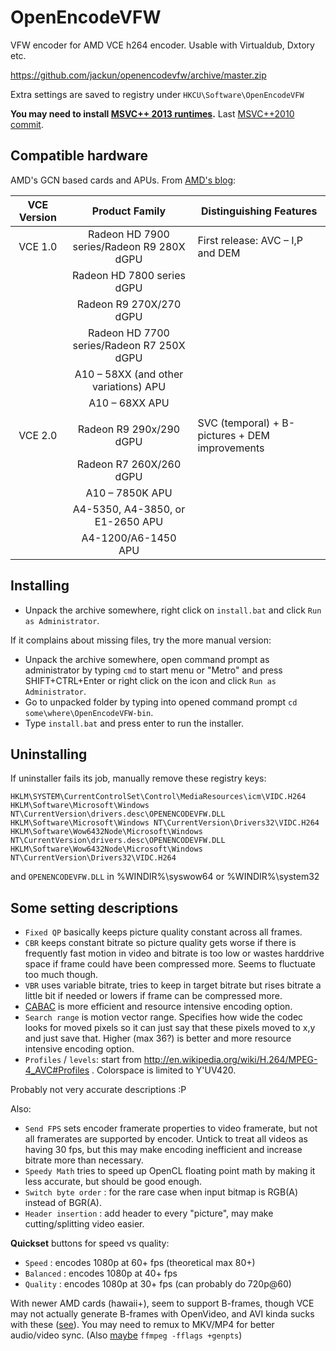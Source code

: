 # OpenEncodeVFW

VFW encoder for AMD VCE h264 encoder. Usable with Virtualdub, Dxtory etc.

https://github.com/jackun/openencodevfw/archive/master.zip

Extra settings are saved to registry under `HKCU\Software\OpenEncodeVFW`

**You may need to install [MSVC++ 2013 runtimes](http://www.microsoft.com/en-us/download/details.aspx?id=40784).**
Last [MSVC++2010 commit](https://github.com/jackun/openencodevfw/tree/d6c7c53b61af9447b30d6d6d86be8725801d0fb7).

## Compatible hardware

AMD's GCN based cards and APUs.
From [AMD's blog](http://developer.amd.com/community/blog/2014/02/19/introducing-video-coding-engine-vce/):

| VCE Version | Product Family | Distinguishing Features |
| :---------: |:--------------:| -----------------------|
| VCE 1.0     | Radeon HD 7900 series/Radeon R9 280X dGPU | First release: AVC – I,P and DEM |
|             | Radeon HD 7800 series dGPU | |
|             | Radeon R9 270X/270 dGPU    | |
|             | Radeon HD 7700 series/Radeon R7 250X dGPU | |
|             | A10 – 58XX (and other variations) APU | |
|             | A10 – 68XX APU | |
| | | |
| VCE 2.0     | Radeon R9 290x/290 dGPU | SVC (temporal) + B-pictures + DEM improvements |
|             | Radeon R7 260X/260 dGPU | |
|             | A10 – 7850K APU         | |
|             | A4-5350, A4-3850, or E1-2650 APU | |
|             | A4-1200/A6-1450 APU | |



## Installing

 * Unpack the archive somewhere, right click on `install.bat` and click `Run as Administrator`.

If it complains about missing files, try the more manual version:

 * Unpack the archive somewhere, open command prompt as administrator by typing `cmd` to start menu or "Metro" and press SHIFT+CTRL+Enter or right click on the icon and click `Run as Administrator`. 
 * Go to unpacked folder by typing into opened command prompt `cd some\where\OpenEncodeVFW-bin`. 
 * Type `install.bat` and press enter to run the installer.

## Uninstalling

If uninstaller fails its job, manually remove these registry keys:

	HKLM\SYSTEM\CurrentControlSet\Control\MediaResources\icm\VIDC.H264
	HKLM\Software\Microsoft\Windows NT\CurrentVersion\drivers.desc\OPENENCODEVFW.DLL
	HKLM\Software\Microsoft\Windows NT\CurrentVersion\Drivers32\VIDC.H264
	HKLM\Software\Wow6432Node\Microsoft\Windows NT\CurrentVersion\drivers.desc\OPENENCODEVFW.DLL
	HKLM\Software\Wow6432Node\Microsoft\Windows NT\CurrentVersion\Drivers32\VIDC.H264
	
and `OPENENCODEVFW.DLL` in %WINDIR%\syswow64 or %WINDIR%\system32


## Some setting descriptions

 * `Fixed QP` basically keeps picture quality constant across all frames.
 * `CBR` keeps constant bitrate so picture quality gets worse if there is frequently fast motion in video and bitrate is too low or wastes harddrive space if frame could have been compressed more. Seems to fluctuate too much though.
 * `VBR` uses variable bitrate, tries to keep in target bitrate but rises bitrate a little bit if needed or lowers if frame can be compressed more.
 * [CABAC](http://en.wikipedia.org/wiki/Context-adaptive_binary_arithmetic_coding) is more efficient and resource intensive encoding option.
 * `Search range` is motion vector range. Specifies how wide the codec looks for moved pixels so it can just say that these pixels moved to x,y and just save that. Higher (max 36?) is better and more resource intensive encoding option.
 * `Profiles` / `levels`: start from http://en.wikipedia.org/wiki/H.264/MPEG-4_AVC#Profiles . Colorspace is limited to Y'UV420.

Probably not very accurate descriptions :P

Also:

 * `Send FPS` sets encoder framerate properties to video framerate, but not all framerates are supported by encoder. Untick to treat all videos as having 30 fps, but this may make encoding inefficient and increase bitrate more than necessary.
 * `Speedy Math` tries to speed up OpenCL floating point math by making it less accurate, but should be good enough.
 * `Switch byte order` : for the rare case when input bitmap is RGB(A) instead of BGR(A).
 * `Header insertion` : add header to every "picture", may make cutting/splitting video easier.

**Quickset** buttons for speed vs quality:

 * `Speed` : encodes 1080p at 60+ fps (theoretical max 80+)
 * `Balanced` : encodes 1080p at 40+ fps
 * `Quality` : encodes 1080p at 30+ fps (can probably do 720p@60)


With newer AMD cards (hawaii+), seem to support B-frames, though VCE may not actually generate B-frames with OpenVideo, and AVI kinda sucks with these ([see](http://guru.multimedia.cx/avi-and-b-frames/)). You may need to remux to MKV/MP4 for better audio/video sync.
(Also [maybe](https://trac.ffmpeg.org/ticket/1979#comment:7) `ffmpeg -fflags +genpts`)
